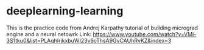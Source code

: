 # deeplearning-learning
This is the practice code from Andrej Karpathy tutorial of building micrograd engine and a neural netowrk
Link: https://www.youtube.com/watch?v=VMj-3S1tku0&list=PLAqhIrjkxbuWI23v9cThsA9GvCAUhRvKZ&index=3
